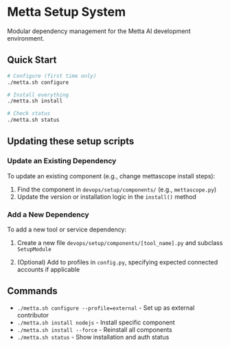 # Metta Setup System

Modular dependency management for the Metta AI development environment.

## Quick Start

```bash
# Configure (first time only)
./metta.sh configure

# Install everything
./metta.sh install

# Check status
./metta.sh status
```

## Updating these setup scripts

### Update an Existing Dependency

To update an existing component (e.g., change mettascope install steps):

1. Find the component in `devops/setup/components/` (e.g., `mettascope.py`)
2. Update the version or installation logic in the `install()` method

### Add a New Dependency

To add a new tool or service dependency:

1. Create a new file `devops/setup/components/[tool_name].py` and subclass `SetupModule`

2. (Optional) Add to profiles in `config.py`, specifying expected connected accounts if applicable


## Commands

- `./metta.sh configure --profile=external` - Set up as external contributor
- `./metta.sh install nodejs` - Install specific component
- `./metta.sh install --force` - Reinstall all components
- `./metta.sh status` - Show installation and auth status
